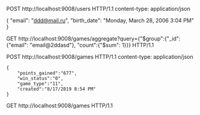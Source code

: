 POST http://localhost:9008/users HTTP/1.1
content-type: application/json

{
    "email": "ddd@mail.ru",
    "birth_date": "Monday, March 28, 2006 3:04 PM"
}

GET http://localhost:9008/games/aggregate?query={"$group":{"_id":{"email": "email@2ddasd"}, "count":{"$sum": 1}}} HTTP/1.1

POST http://localhost:9008/games HTTP/1.1
content-type: application/json


    { 
        "points_gained":"677",
        "win_status":"0",
        "game_type":"11",
        "created":"8/17/2019 8:54 PM"
    }



GET http://localhost:9008/games HTTP/1.1
